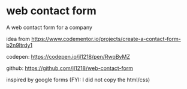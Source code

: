 # web contact form
A web contact form for a company

idea from https://www.codementor.io/projects/create-a-contact-form-b2n9ltrdy1

codepen: https://codepen.io/jl1218/pen/RwoByMZ

github: https://github.com/jl1218/web-contact-form

inspired by google forms (FYI: I did not copy the html/css)
